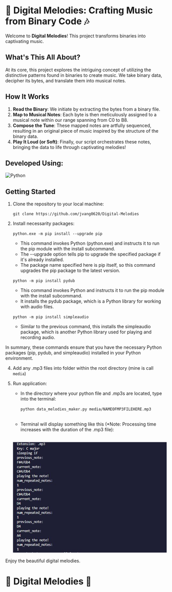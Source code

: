 # 🎼 Digital Melodies: Crafting Music from Binary Code 🎶

Welcome to **Digital Melodies**! This project transforms binaries into captivating music.

## What's This All About?

At its core, this project explores the intriguing concept of utilizing the distinctive patterns found in binaries to create music. We take binary data, decipher its bytes, and translate them into musical notes.

## How It Works

1. **Read the Binary**: We initiate by extracting the bytes from a binary file.
2. **Map to Musical Notes**: Each byte is then meticulously assigned to a musical note within our range spanning from C0 to B8.
3. **Compose the Tune**: These mapped notes are artfully sequenced, resulting in an original piece of music inspired by the structure of the binary data.
4. **Play It Loud (or Soft)**: Finally, our script orchestrates these notes, bringing the data to life through captivating melodies!

## Developed Using:

![Python](https://img.shields.io/badge/-Python-orange?style=for-the-badge&logo=python)

## Getting Started

1. Clone the repository to your local machine:

   <pre><code>git clone https://github.com/jvang0620/Digital-Melodies</code></pre>

2. Install necessarity packages:

   `python.exe -m pip install --upgrade pip`

   - This command invokes Python (python.exe) and instructs it to run the pip module with the install subcommand.
   - The --upgrade option tells pip to upgrade the specified package if it's already installed.
   - The package name specified here is pip itself, so this command upgrades the pip package to the latest version.

   `python -m pip install pydub`

   - This command invokes Python and instructs it to run the pip module with the install subcommand.
   - It installs the pydub package, which is a Python library for working with audio files.

   `python -m pip install simpleaudio`

   - Similar to the previous command, this installs the simpleaudio package, which is another Python library used for playing and recording audio.

In summary, these commands ensure that you have the necessary Python packages (pip, pydub, and simpleaudio) installed in your Python environment.

4. Add any .mp3 files into folder within the root directory (mine is call `media`)
   <br />

5. Run application:

   - In the directory where your python file and .mp3s are located, type into the terminal:

     `python data_melodies_maker.py media/NAMEOFMP3FILEHERE.mp3`

    <br />

   - Terminal will display something like this (\*Note: Processing time increases with the duration of the .mp3 file):

    <br />

    <p align="center">
        <img src="imgs/snippit-of-program.JPG" alt="Menu Screen" width="auto">
    <p>

Enjoy the beautiful digital melodies.

# 🎵 Digital Melodies 🎵
